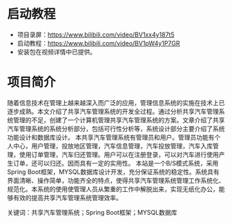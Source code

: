 # 启动教程

- 项目录屏：https://www.bilibili.com/video/BV1xx4y187t5
- 启动教程：https://www.bilibili.com/video/BV1pW4y1P7GR
- 安装包在视频详情中已提供。

# 项目简介
随着信息技术在管理上越来越深入而广泛的应用，管理信息系统的实施在技术上已逐步成熟。本文介绍了共享汽车管理系统的开发全过程。通过分析共享汽车管理系统管理的不足，创建了一个计算机管理共享汽车管理系统的方案。文章介绍了共享汽车管理系统的系统分析部分，包括可行性分析等，系统设计部分主要介绍了系统功能设计和数据库设计。
本共享汽车管理系统有管理员和用户。管理员功能有个人中心，用户管理，投放地区管理，汽车信息管理，汽车投放管理，汽车入库管理，使用订单管理，汽车归还管理。用户可以在注册登录，可以对汽车进行使用产生订单，还可以归还。因而具有一定的实用性。
本站是一个B/S模式系统，采用Spring Boot框架，MYSQL数据库设计开发，充分保证系统的稳定性。系统具有界面清晰、操作简单，功能齐全的特点，使得共享汽车管理系统管理工作系统化、规范化。本系统的使用使管理人员从繁重的工作中解脱出来，实现无纸化办公，能够有效的提高共享汽车管理系统管理效率。

关键词：共享汽车管理系统；Spring Boot框架；MYSQL数据库
